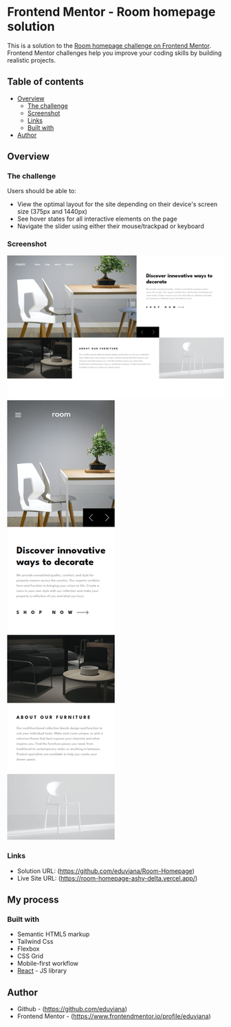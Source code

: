 # Frontend Mentor - Room homepage solution

This is a solution to the [Room homepage challenge on Frontend Mentor](https://www.frontendmentor.io/challenges/room-homepage-BtdBY_ENq). Frontend Mentor challenges help you improve your coding skills by building realistic projects. 

## Table of contents

- [Overview](#overview)
  - [The challenge](#the-challenge)
  - [Screenshot](#screenshot)
  - [Links](#links)
  - [Built with](#built-with)
- [Author](#author)



## Overview

### The challenge

Users should be able to:

- View the optimal layout for the site depending on their device's screen size (375px and 1440px)
- See hover states for all interactive elements on the page
- Navigate the slider using either their mouse/trackpad or keyboard

### Screenshot

![](./desktop.png) <br />
![](./mobile.png)

### Links

- Solution URL: (https://github.com/eduviana/Room-Homepage)
- Live Site URL: (https://room-homepage-ashy-delta.vercel.app/)

## My process

### Built with

- Semantic HTML5 markup
- Tailwind Css
- Flexbox
- CSS Grid
- Mobile-first workflow
- [React](https://reactjs.org/) - JS library

## Author

- Github - (https://github.com/eduviana)
- Frontend Mentor - (https://www.frontendmentor.io/profile/eduviana)


